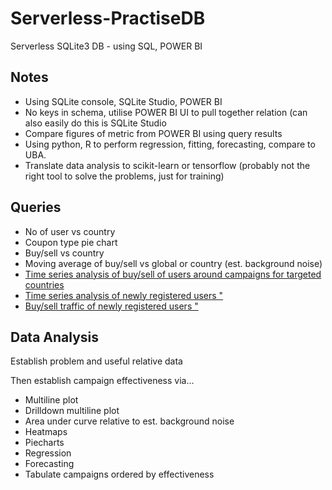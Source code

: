 # Serverless-PractiseDB
Serverless SQLite3 DB -  using SQL, POWER BI


## Notes

- Using SQLite console, SQLite Studio, POWER BI
- No keys in schema, utilise POWER BI UI to pull together relation (can also easily do this is SQLite Studio
- Compare figures of metric from POWER BI using query results
- Using python, R to perform regression, fitting, forecasting, compare to UBA.
- Translate data analysis to scikit-learn or tensorflow (probably not the right tool to solve the problems, just for training)

## Queries

- No of user vs country
- Coupon type pie chart
- Buy/sell vs country
- Moving average of buy/sell vs global or country (est. background noise)
- [Time series analysis of buy/sell of users around campaigns for targeted countries](Registration_Count.sql)
- [Time series analysis of newly registered users "](Registration_Retention.sql)
- [Buy/sell traffic of newly registered users "](Registration_Count.sql)

## Data Analysis

Establish problem and useful relative data

Then establish campaign effectiveness via...

- Multiline plot 
- Drilldown multiline plot
- Area under curve relative to est. background noise
- Heatmaps
- Piecharts
- Regression
- Forecasting
- Tabulate campaigns ordered by effectiveness

